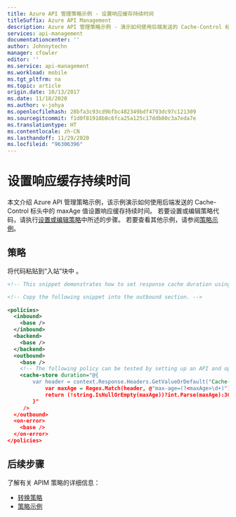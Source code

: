 ```yaml
---
title: Azure API 管理策略示例 - 设置响应缓存持续时间
titleSuffix: Azure API Management
description: Azure API 管理策略示例 - 演示如何使用后端发送的 Cache-Control 标头中的 maxAge 值设置响应缓存持续时间。
services: api-management
documentationcenter: ''
author: Johnnytechn
manager: cfowler
editor: ''
ms.service: api-management
ms.workload: mobile
ms.tgt_pltfrm: na
ms.topic: article
origin.date: 10/13/2017
ms.date: 11/18/2020
ms.author: v-johya
ms.openlocfilehash: 28bfa3c93cd9bfbc482349bdf4793dc97c121309
ms.sourcegitcommit: f1d0f81918b8c6fca25a125c17ddb80c3a7eda7e
ms.translationtype: HT
ms.contentlocale: zh-CN
ms.lasthandoff: 11/29/2020
ms.locfileid: "96306396"
---
```

# <a name="set-response-cache-duration"></a>设置响应缓存持续时间

本文介绍 Azure API 管理策略示例，该示例演示如何使用后端发送的 Cache-Control 标头中的 maxAge 值设置响应缓存持续时间。 若要设置或编辑策略代码，请执行[设置或编辑策略](../set-edit-policies.md)中所述的步骤。 若要查看其他示例，请参阅[策略示例](../policy-reference.md)。

## <a name="policy"></a>策略

将代码粘贴到“入站”块中  。

```xml
<!-- This snippet demonstrates how to set response cache duration using maxAge value in Cache-Control header sent by the backend. -->

<!-- Copy the following snippet into the outbound section. -->
      
<policies>
  <inbound>
    <base />
  </inbound>
  <backend>
    <base />
  </backend>
  <outbound>
    <base />
    <!-- The following policy can be tested by setting up an API and operation mapped to GET http://httpbin.org/cache/{duration} -->
    <cache-store duration="@{
        var header = context.Response.Headers.GetValueOrDefault("Cache-Control","");
            var maxAge = Regex.Match(header, @"max-age=(?<maxAge>\d+)").Groups["maxAge"]?.Value;
            return (!string.IsNullOrEmpty(maxAge))?int.Parse(maxAge):300;
        }"
     />
  </outbound>
  <on-error>
    <base />
  </on-error>
</policies>
```

## <a name="next-steps"></a>后续步骤

了解有关 APIM 策略的详细信息：

+ [转换策略](../api-management-transformation-policies.md)
+ [策略示例](../policy-reference.md)


